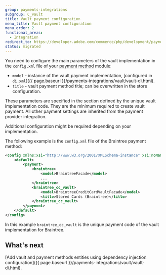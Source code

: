 ```yaml
---
group: payments-integrations
subgroup: C_vault
title: Vault payment configuration
menu_title: Vault payment configuration
menu_order: 2
functional_areas:
  - Integration
redirect_to: https://developer.adobe.com/commerce/php/development/payments-integrations/vault/vault-payment-configuration/
status: migrated
---
```


You need to configure the main parameters of the vault implementation in the `config.xml` file of your [payment method](https://glossary.magento.com/payment-method) module:

*  `model` - instance of the vault payment implementation, [configured in `di.xml`]({{ page.baseurl }}/payments-integrations/vault/vault-di.html).
*  `title` - vault payment method title; can be overwritten in the store configuration.

These parameters are specified in the section defined by the unique vault implementation code. They are the minimum required to create vault payment. All other payment settings are inherited from the payment provider integration.

Additional configuration might be required depending on your implementation.

The following example is the `config.xml` file of the Braintree payment method:

```xml
<config xmlns:xsi="http://www.w3.org/2001/XMLSchema-instance" xsi:noNamespaceSchemaLocation="urn:magento:module:Magento_Store:etc/config.xsd">
    <default>
        <payment>
            <braintree>
                <model>BraintreeFacade</model>
                ...
            </braintree>
            <braintree_cc_vault>
                <model>BraintreeCreditCardVaultFacade</model>
                <title>Stored Cards (Braintree)</title>
            </braintree_cc_vault>
        </payment>
    </default>
</config>
```

In this example `braintree_cc_vault` is the unique payment code of the vault implementation for Braintree.

## What's next

[Add vault and payment methods entities using dependency injection configuration]({{ page.baseurl }}/payments-integrations/vault/vault-di.html).
